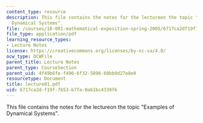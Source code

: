 ```yaml
---
content_type: resource
description: This file contains the notes for the lectureon the topic "Examples of
  Dynamical Systems".
file: /courses/18-091-mathematical-exposition-spring-2005/6717ca2df19f7b53b7fa0ab1bc4339f6_lecture01.pdf
file_type: application/pdf
learning_resource_types:
- Lecture Notes
license: https://creativecommons.org/licenses/by-nc-sa/4.0/
ocw_type: OCWFile
parent_title: Lecture Notes
parent_type: CourseSection
parent_uid: 4f49b6fe-f496-6f32-5896-60bb9d27e8e0
resourcetype: Document
title: lecture01.pdf
uid: 6717ca2d-f19f-7b53-b7fa-0ab1bc4339f6
---
```

This file contains the notes for the lectureon the topic "Examples of Dynamical Systems".